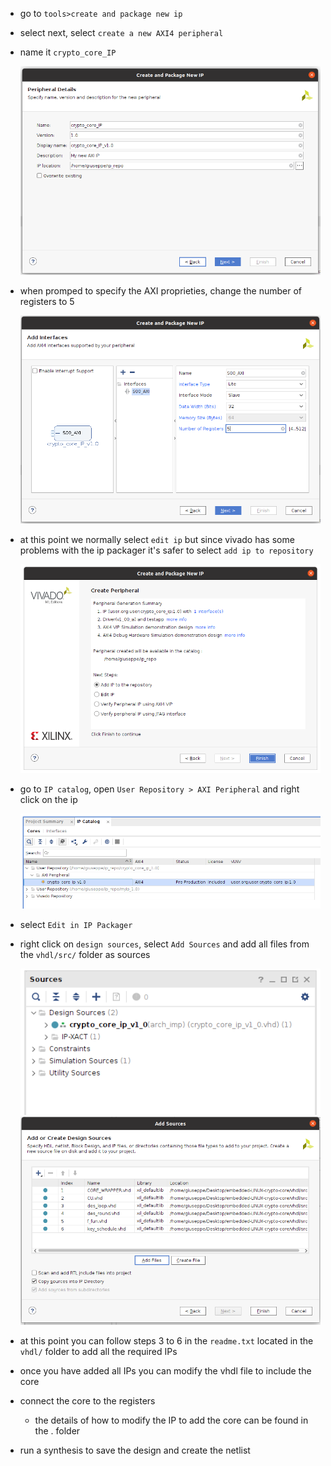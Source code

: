 - go to `tools>create and package new ip`
- select next, select `create a new AXI4 peripheral`
- name it `crypto_core_IP`
  
  ![](https://github.com/Giuseppe-La-Capra/embedded-LINUX-crypto-core/blob/37948db52606f45b5e17723d4aa23545a7f579c7/ip/Screenshot%20from%202023-06-04%2000-59-53.png)
- when promped to specify the AXI proprieties, change the number of registers to 5
  
  ![](https://github.com/Giuseppe-La-Capra/embedded-LINUX-crypto-core/blob/7282e9dd73bcdb285fd12fccb9a02565a35a1cb0/ip/Screenshot%20from%202023-06-04%2001-00-10.png)
- at this point we normally select `edit ip` but since vivado has some problems with the ip packager it's safer to select `add ip to repository`
  
  ![](https://github.com/Giuseppe-La-Capra/embedded-LINUX-crypto-core/blob/2ae29179fbc2338c1a1c9f0e924a2947ae241cc3/ip/Screenshot%20from%202023-07-18%2017-51-17.png)
- go to `IP catalog`, open `User Repository > AXI Peripheral` and right click on the ip
  
  ![](https://github.com/Giuseppe-La-Capra/embedded-LINUX-crypto-core/blob/2ae29179fbc2338c1a1c9f0e924a2947ae241cc3/ip/Screenshot%20from%202023-07-18%2017-51-50.png)
- select `Edit in IP Packager` 
- right click on `design sources`, select `Add Sources` and add all files from the `vhdl/src/` folder as sources
  
  ![](https://github.com/Giuseppe-La-Capra/embedded-LINUX-crypto-core/blob/2ae29179fbc2338c1a1c9f0e924a2947ae241cc3/ip/Screenshot%20from%202023-07-18%2017-38-50.png)
  ![](https://github.com/Giuseppe-La-Capra/embedded-LINUX-crypto-core/blob/2ae29179fbc2338c1a1c9f0e924a2947ae241cc3/ip/Screenshot%20from%202023-06-04%2001-01-00.png)
- at this point you can follow steps 3 to 6 in the `readme.txt` located in the `vhdl/` folder to add all the required IPs
- once you have added all IPs you can modify the vhdl file to include the core 
- connect the core to the registers
  - the details of how to modify the IP to add the core can be found in the . folder
- run a synthesis to save the design and create the netlist  
